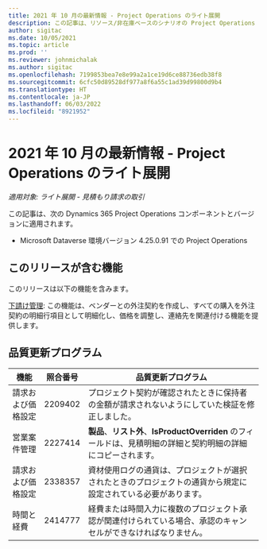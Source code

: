 ```yaml
---
title: 2021 年 10 月の最新情報 - Project Operations のライト展開
description: この記事は、リソース/非在庫ベースのシナリオの Project Operations のライト展開の 2021 年 10 月リリースで利用可能な品質更新に関する情報を提供します。
author: sigitac
ms.date: 10/05/2021
ms.topic: article
ms.prod: ''
ms.reviewer: johnmichalak
ms.author: sigitac
ms.openlocfilehash: 7199853bea7e8e99a2a1ce19d6ce88736edb38f8
ms.sourcegitcommit: 6cfc50d89528df977a8f6a55c1ad39d99800d9b4
ms.translationtype: HT
ms.contentlocale: ja-JP
ms.lasthandoff: 06/03/2022
ms.locfileid: "8921952"
---
```

# <a name="whats-new-october-2021---project-operations-lite-deployment"></a>2021 年 10 月の最新情報 - Project Operations のライト展開

_適用対象: ライト展開 - 見積もり請求の取引_

この記事は、次の Dynamics 365 Project Operations コンポーネントとバージョンに適用されます。

  - Microsoft Dataverse 環境バージョン 4.25.0.91 での Project Operations


## <a name="features-included-in-this-release"></a>このリリースが含む機能

このリリースは以下の機能を含みます。

[下請け管理](../subcontracting/managing-subcontracts-overview.md): この機能は、ベンダーとの外注契約を作成し、すべての購入を外注契約の明細行項目として明細化し、価格を調整し、連絡先を関連付ける機能を提供します。


## <a name="quality-updates"></a>品質更新プログラム

| **機能** | **照合番号** | **品質更新プログラム** |
| --- | --- | --- |
| 請求および価格設定 | 2209402 | プロジェクト契約が確認されたときに保持者の金額が請求されないようにしていた検証を修正しました。 |
|  営業案件管理 | 2227414 | **製品**、**リスト外**、**IsProductOverriden** のフィールドは、見積明細の詳細と契約明細の詳細にコピーされます。 |
| 請求および価格設定 | 2338357 | 資材使用ログの通貨は、プロジェクトが選択されたときのプロジェクトの通貨から規定に設定されている必要があります。 |
| 時間と経費 | 2414777 | 経費または時間入力に複数のプロジェクト承認が関連付けられている場合、承認のキャンセルができなければなりません。 |
